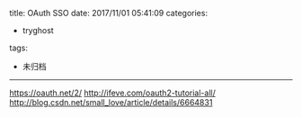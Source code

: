 title: OAuth SSO
date: 2017/11/01 05:41:09
categories:
 - tryghost

tags:
 - 未归档 



---

https://oauth.net/2/
http://ifeve.com/oauth2-tutorial-all/
http://blog.csdn.net/small_love/article/details/6664831



